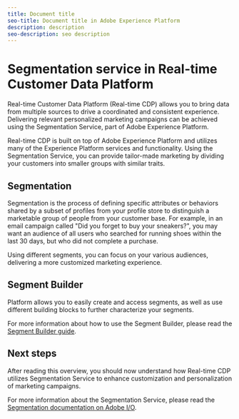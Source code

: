 ```yaml
---
title: Document title
seo-title: Document title in Adobe Experience Platform
description: description
seo-description: seo description
---
```


# Segmentation service in Real-time Customer Data Platform

Real-time Customer Data Platform (Real-time CDP) allows you to bring data from multiple sources to drive a coordinated and consistent experience. Delivering relevant personalized marketing campaigns can be achieved using the Segmentation Service, part of Adobe Experience Platform.

Real-time CDP is built on top of Adobe Experience Platform and utilizes many of the Experience Platform services and functionality. Using the Segmentation Service, you can provide tailor-made marketing by dividing your customers into smaller groups with similar traits.

## Segmentation

Segmentation is the process of defining specific attributes or behaviors shared by a subset of profiles from your profile store to distinguish a marketable group of people from your customer base. For example, in an email campaign called "Did you forget to buy your sneakers?", you may want an audience of all users who searched for running shoes within the last 30 days, but who did not complete a purchase.

Using different segments, you can focus on your various audiences, delivering a more customized marketing experience.

## Segment Builder

Platform allows you to easily create and access segments, as well as use different building blocks to further characterize your segments.

For more information about how to use the Segment Builder, please read the [Segment Builder guide](./segment-builder-guide.md).

## Next steps

After reading this overview, you should now understand how Real-time CDP utilizes Segmentation Service to enhance customization and personalization of marketing campaigns. 

For more information about the Segmentation Service, please read the [Segmentation documentation on Adobe I/O](https://www.adobe.io/apis/experienceplatform/home/profile-identity-segmentation/profile-identity-segmentation-services.html#!end-user/markdown/segmentation_overview/segmentation.md).